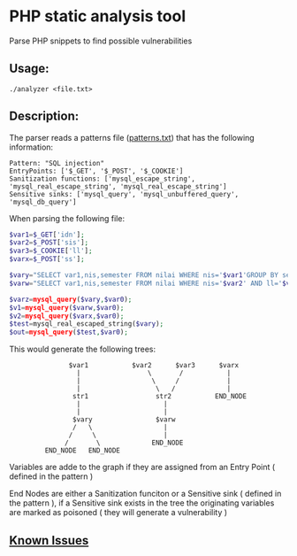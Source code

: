 # PHP static analysis tool

Parse PHP snippets to find possible vulnerabilities

## Usage:

`./analyzer <file.txt>`


## Description:

The parser reads a patterns file ([patterns.txt](https://github.com/3ximus/php-static-analysis/blob/master/patterns.txt)) that has the following information:

```
Pattern: "SQL injection"
EntryPoints: ['$_GET', '$_POST', '$_COOKIE']
Sanitization functions: ['mysql_escape_string', 'mysql_real_escape_string', 'mysql_real_escape_string']
Sensitive sinks: ['mysql_query', 'mysql_unbuffered_query', 'mysql_db_query']
```

When parsing the following file:

```php
$var1=$_GET['idn'];
$var2=$_POST['sis'];
$var3=$_COOKIE['ll'];
$varx=$_POST['ss'];

$vary="SELECT var1,nis,semester FROM nilai WHERE nis='$var1'GROUP BY semester";
$varw="SELECT var1,nis,semester FROM nilai WHERE nis='$var2' AND ll='$var3' GROUP BY semester";

$varz=mysql_query($vary,$var0);
$v1=mysql_query($varw,$var0);
$v2=mysql_query($varx,$var0);
$test=mysql_real_escaped_string($vary);
$out=mysql_query($test,$var0);
```

This would generate the following trees:
```
               $var1           $var2      $var3      $varx
                 |                 \       /           |
                 |                  \     /            |
                 |                   \   /             |
                str1                 str2           END_NODE
                 |                     |
                 |                     |
                $vary                $varw
                /   \                  |
               /     \                 |
              /       \             END_NODE
         END_NODE   END_NODE
```

Variables are adde to the graph if they are assigned from an Entry Point ( defined in the pattern )

End Nodes are either a Sanitization funciton or a Sensitive sink ( defined in the pattern ), if a Sensitive sink exists in the tree the originating variables are marked as poisoned ( they will generate a vulnerability )

## [Known Issues](https://github.com/3ximus/php-static-analysis/issues)